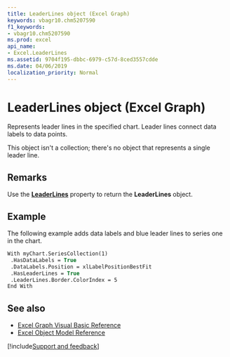 ```yaml
---
title: LeaderLines object (Excel Graph)
keywords: vbagr10.chm5207590
f1_keywords:
- vbagr10.chm5207590
ms.prod: excel
api_name:
- Excel.LeaderLines
ms.assetid: 9704f195-dbbc-6979-c57d-8ced3557cdde
ms.date: 04/06/2019
localization_priority: Normal
---
```



# LeaderLines object (Excel Graph)

Represents leader lines in the specified chart. Leader lines connect data labels to data points. 

This object isn't a collection; there's no object that represents a single leader line.


## Remarks

Use the **[LeaderLines](Excel.LeaderLines-graph-property.md)** property to return the **LeaderLines** object. 



## Example

The following example adds data labels and blue leader lines to series one in the chart.

```vb
With myChart.SeriesCollection(1) 
 .HasDataLabels = True 
 .DataLabels.Position = xlLabelPositionBestFit 
 .HasLeaderLines = True 
 .LeaderLines.Border.ColorIndex = 5 
End With
```

## See also

- [Excel Graph Visual Basic Reference](overview/excel/graph-visual-basic-reference.md)
- [Excel Object Model Reference](overview/excel/object-model.md)

[!include[Support and feedback](~/includes/feedback-boilerplate.md)]